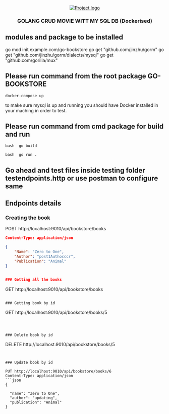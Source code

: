 
<p align="center">
  <a href="" rel="noopener">
 <img src="https://djeqr6to3dedg.cloudfront.net/repo-logos/library/golang/live/logo.png" alt="Project logo"></a>
</p]>
<h3 align="center">GOLANG CRUD MOVIE WITT MY SQL DB (Dockerised)</h3>

## modules and package to be installed 
go mod init example.com/go-bookstore
go get "github.com/jinzhu/gorm"
go get "github.com/jinzhu/gorm/dialects/mysql"
go get "github.com/gorilla/mux" 

## Please run command from the root package GO-BOOKSTORE
``docker-compose up``  

to make sure mysql is up and running you should have Docker installed in your maching in order to test.

## Please run command from cmd package for build and run
```bash  go build```

```bash  go run .```

## Go ahead and test files inside testing folder testendpoints.http or use postman to configure same 

## Endpoints details


### Creating the book


POST http://localhost:9010/api/bookstore/books

```json
Content-Type: application/json

{
    "Name": "Zero to One",
    "Author": "post1Authocccr",
    "Publication": "Animal"
}


### Getting all the books

``` 
GET http://localhost:9010/api/bookstore/books
```

### Getting book by id
```
GET http://localhost:9010/api/bookstore/books/5
```



### Delete book by id 
```
DELETE http://localhost:9010/api/bookstore/books/5
```


### Update book by id 

PUT http://localhost:9010/api/bookstore/books/6
Content-Type: application/json
```json
{

  "name": "Zero to One",
  "author": "updating",
  "publication": "Animal"
}
